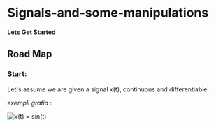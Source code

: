 # Signals-and-some-manipulations

**Lets Get Started**

## Road Map

### Start: 

Let's assume we are given a signal x(t), continuous and differentiable.

<em>exempli gratia</em> :

<img src="https://i.upmath.me/svg/x(t)%20%3D%20sin(t)" alt="x(t) = sin(t)" />
